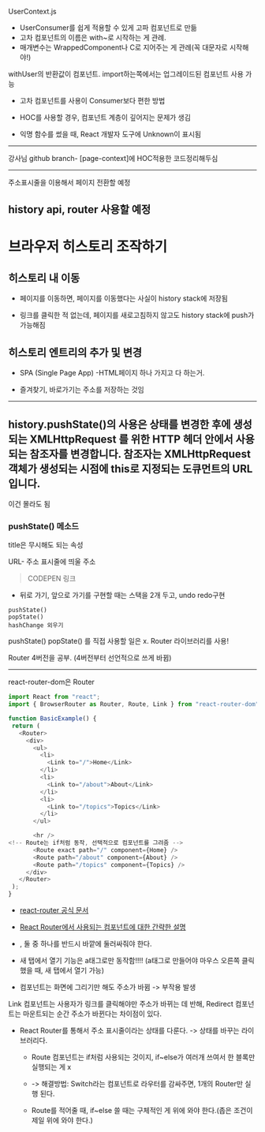 UserContext.js
- UserConsumer를 쉽게 적용할 수 있게 고파 컴포넌트로 만듦
- 고차 컴포넌트의 이름은 with~로 시작하는 게 관례.
- 매개변수는 WrappedComponent나 C로 지어주는 게 관례(꼭 대문자로 시작해야!)

withUser의 반환값이 컴포넌트. import하는쪽에서는 업그레이드된 컴포넌트 사용 가능

- 고차 컴포넌트를 사용이 Consumer보다 편한 방법

- HOC를 사용할 경우, 컴포넌트 계층이 깊어지는 문제가 생김

- 익명 함수를 썼을 때, React 개발자 도구에 Unknown이 표시됨


---

강사님 github branch- [page-context]에 HOC적용한 코드정리해두심



---
주소표시줄을 이용해서 페이지 전환할 예정

history api, router 사용할 예정
---
# 브라우저 히스토리 조작하기
## 히스토리 내 이동
- 페이지를 이동하면, 페이지를 이동했다는 사실이 history stack에 저장됨

- 링크를 클릭한 적 없는데, 페이지를 새로고침하지 않고도 history stack에 push가 가능해짐

## 히스토리 엔트리의 추가 및 변경
- SPA (Single Page App) -HTML페이지 하나 가지고 다 하는거.

- 즐겨찾기, 바로가기는 주소를 저장하는 것임

---
history.pushState()의 사용은 상태를 변경한 후에 생성되는 XMLHttpRequest 를 위한 HTTP 헤더 안에서 사용되는 참조자를 변경합니다. 참조자는 XMLHttpRequest 객체가 생성되는 시점에 this로 지정되는 도큐먼트의 URL입니다.
---
이건 몰라도 됨


### pushState() 메소드 
title은 무시해도 되는 속성

URL- 주소 표시줄에 띄울 주소

>CODEPEN 링크

- 뒤로 가기, 앞으로 가기를 구현할 때는 스택을 2개 두고, undo redo구현

```
pushState()
popState()
hashChange 외우기
```

pushState()
popState()
를 직접 사용할 일은 x. Router 라이브러리를 사용!

 Router  4버전을 공부. (4버전부터 선언적으로 쓰게 바뀜)


---
 react-router-dom은 Router

 ```js
 import React from "react";
import { BrowserRouter as Router, Route, Link } from "react-router-dom";

function BasicExample() {
  return (
    <Router>
      <div>
        <ul>
          <li>
            <Link to="/">Home</Link>
          </li>
          <li>
            <Link to="/about">About</Link>
          </li>
          <li>
            <Link to="/topics">Topics</Link>
          </li>
        </ul>

        <hr />
<!-- Route는 if처럼 동작, 선택적으로 컴포넌트를 그려줌 -->
        <Route exact path="/" component={Home} />
        <Route path="/about" component={About} />
        <Route path="/topics" component={Topics} />
      </div>
    </Router>
  );
}
```
- [react-router 공식 문서](https://reacttraining.com/react-router/web/example/basic)
- [React Router에서 사용되는 컴포넌트에 대한 간략한 설명](https://gist.github.com/seungha-kim/2810b1f14458211dfc2bcc6b061a70af)

- <BrowserRouter />, <HashRouter /> 둘 중 하나를 반드시 바깥에 둘러싸줘야 한다.
- 새 탭에서 열기 기능은 a태그로만 동작함!!!!
(a태그로 만들어야 마우스 오른쪽 클릭했을 때, 새 탭에서 열기 가능)

- <Redirect />컴포넌트는 화면에 그리기만 해도 주소가 바뀜
-> 부작용 발생

Link 컴포넌트는 사용자가 링크를 클릭해야만 주소가 바뀌는 데 반해, Redirect 컴포넌트는 마운트되는 순간 주소가 바뀐다는 차이점이 있다.

- React Router를 통해서 주소 표시줄이라는 상태를 다룬다.
-> 상태를 바꾸는 라이브러리다.
  

  - Route 컴포넌트는 if처럼 사용되는 것이지, if~else가 여러개 쓰여서 한 블록만 실행되는 게 x
  - -> 해결방법:  Switch라는 컴포넌트로 라우터를 감싸주면, 1개의 Router만 실행 된다.


  - Route를 적어줄 때, if~else 쓸 때는 구체적인 게 위에 와야 한다.(좁은 조건이 제일 위에 와야 한다.)
